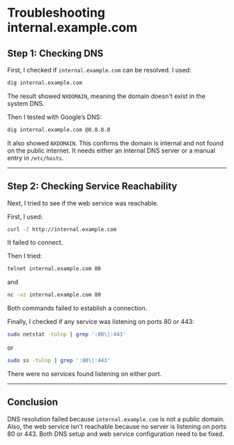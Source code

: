 # Troubleshooting internal.example.com

## Step 1: Checking DNS

First, I checked if `internal.example.com` can be resolved.
I used:

```bash
dig internal.example.com
```

The result showed `NXDOMAIN`, meaning the domain doesn't exist in the system DNS.

Then I tested with Google’s DNS:

```bash
dig internal.example.com @8.8.8.8
```

It also showed `NXDOMAIN`. This confirms the domain is internal and not found on the public internet.
It needs either an internal DNS server or a manual entry in `/etc/hosts`.

---

## Step 2: Checking Service Reachability

Next, I tried to see if the web service was reachable.

First, I used:

```bash
curl -I http://internal.example.com
```

It failed to connect.

Then I tried:

```bash
telnet internal.example.com 80
```
and
```bash
nc -vz internal.example.com 80
```

Both commands failed to establish a connection.

Finally, I checked if any service was listening on ports 80 or 443:

```bash
sudo netstat -tulnp | grep ':80\|:443'
```
or
```bash
sudo ss -tulnp | grep ':80\|:443'
```

There were no services found listening on either port.

---

## Conclusion

DNS resolution failed because `internal.example.com` is not a public domain.
Also, the web service isn't reachable because no server is listening on ports 80 or 443.
Both DNS setup and web service configuration need to be fixed.
